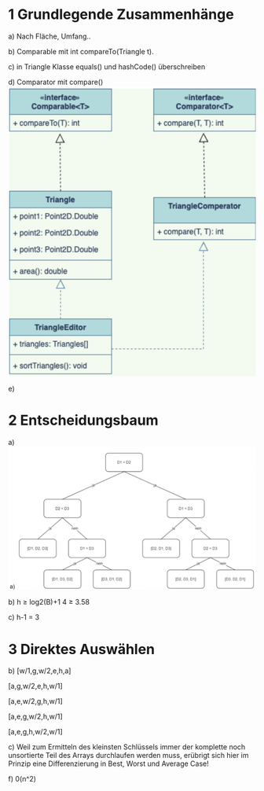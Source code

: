 # 1 Grundlegende Zusammenhänge

a) Nach Fläche, Umfang..

b) Comparable<Triangle> mit int compareTo(Triangle t). 

c) in Triangle Klasse equals() und hashCode() überschreiben

d) Comparator mit compare()
![triangle-uml.png](img/triangle-uml.png)

e) 

# 2 Entscheidungsbaum

a)
![decision-tree.png](img/decision-tree.png)

b)
h ≥ log2(B)+1
4 ≥ 3.58

c)
h-1 = 3


# 3 Direktes Auswählen

b)
[w/1,g,w/2,e,h,a]

[a,g,w/2,e,h,w/1]

[a,e,w/2,g,h,w/1]

[a,e,g,w/2,h,w/1]

[a,e,g,h,w/2,w/1]


c)
Weil zum Ermitteln des kleinsten Schlüssels immer der komplette noch unsortierte Teil des Arrays durchlaufen werden muss, erübrigt sich hier im Prinzip eine Differenzierung in Best, Worst und Average Case!

f) 
0(n^2)